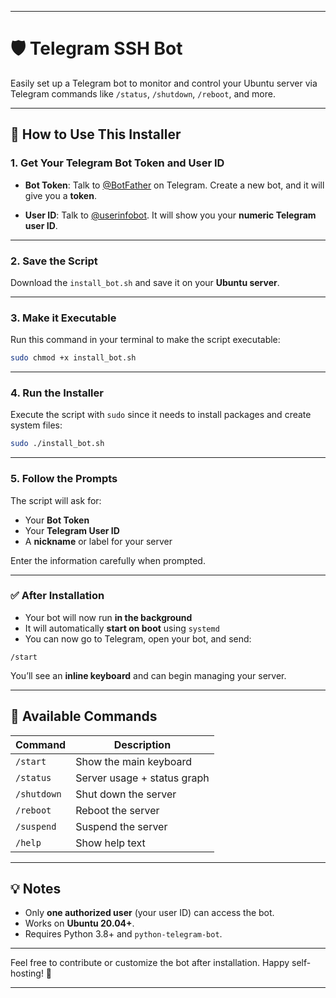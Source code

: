 
---

# 🛡️ Telegram SSH Bot 

Easily set up a Telegram bot to monitor and control your Ubuntu server via Telegram commands like `/status`, `/shutdown`, `/reboot`, and more.

---

## 🔧 How to Use This Installer

### 1. Get Your Telegram Bot Token and User ID

* **Bot Token**:
  Talk to [@BotFather](https://t.me/BotFather) on Telegram.
  Create a new bot, and it will give you a **token**.

* **User ID**:
  Talk to [@userinfobot](https://t.me/userinfobot).
  It will show you your **numeric Telegram user ID**.

---

### 2. Save the Script

Download the `install_bot.sh` and save it on your **Ubuntu server**.


---

### 3. Make it Executable

Run this command in your terminal to make the script executable:

```bash
sudo chmod +x install_bot.sh
```

---

### 4. Run the Installer

Execute the script with `sudo` since it needs to install packages and create system files:

```bash
sudo ./install_bot.sh
```

---

### 5. Follow the Prompts

The script will ask for:

* Your **Bot Token**
* Your **Telegram User ID**
* A **nickname** or label for your server

Enter the information carefully when prompted.

---

### ✅ After Installation

* Your bot will now run **in the background**
* It will automatically **start on boot** using `systemd`
* You can now go to Telegram, open your bot, and send:

```plaintext
/start
```

You’ll see an **inline keyboard** and can begin managing your server.

---

## 🔁 Available Commands

| Command     | Description                 |
| ----------- | --------------------------- |
| `/start`    | Show the main keyboard      |
| `/status`   | Server usage + status graph |
| `/shutdown` | Shut down the server        |
| `/reboot`   | Reboot the server           |
| `/suspend`  | Suspend the server          |
| `/help`     | Show help text              |

---

## 💡 Notes

* Only **one authorized user** (your user ID) can access the bot.
* Works on **Ubuntu 20.04+**.
* Requires Python 3.8+ and `python-telegram-bot`.

---

Feel free to contribute or customize the bot after installation. Happy self-hosting! 🚀

---
